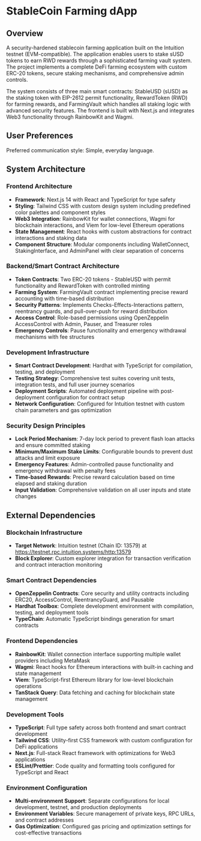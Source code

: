 # StableCoin Farming dApp

## Overview

A security-hardened stablecoin farming application built on the Intuition testnet (EVM-compatible). The application enables users to stake sUSD tokens to earn RWD rewards through a sophisticated farming vault system. The project implements a complete DeFi farming ecosystem with custom ERC-20 tokens, secure staking mechanisms, and comprehensive admin controls.

The system consists of three main smart contracts: StableUSD (sUSD) as the staking token with EIP-2612 permit functionality, RewardToken (RWD) for farming rewards, and FarmingVault which handles all staking logic with advanced security features. The frontend is built with Next.js and integrates Web3 functionality through RainbowKit and Wagmi.

## User Preferences

Preferred communication style: Simple, everyday language.

## System Architecture

### Frontend Architecture
- **Framework**: Next.js 14 with React and TypeScript for type safety
- **Styling**: Tailwind CSS with custom design system including predefined color palettes and component styles
- **Web3 Integration**: RainbowKit for wallet connections, Wagmi for blockchain interactions, and Viem for low-level Ethereum operations
- **State Management**: React hooks with custom abstractions for contract interactions and staking data
- **Component Structure**: Modular components including WalletConnect, StakingInterface, and AdminPanel with clear separation of concerns

### Backend/Smart Contract Architecture
- **Token Contracts**: Two ERC-20 tokens - StableUSD with permit functionality and RewardToken with controlled minting
- **Farming System**: FarmingVault contract implementing precise reward accounting with time-based distribution
- **Security Patterns**: Implements Checks-Effects-Interactions pattern, reentrancy guards, and pull-over-push for reward distribution
- **Access Control**: Role-based permissions using OpenZeppelin AccessControl with Admin, Pauser, and Treasurer roles
- **Emergency Controls**: Pause functionality and emergency withdrawal mechanisms with fee structures

### Development Infrastructure
- **Smart Contract Development**: Hardhat with TypeScript for compilation, testing, and deployment
- **Testing Strategy**: Comprehensive test suites covering unit tests, integration tests, and full user journey scenarios
- **Deployment Scripts**: Automated deployment pipeline with post-deployment configuration for contract setup
- **Network Configuration**: Configured for Intuition testnet with custom chain parameters and gas optimization

### Security Design Principles
- **Lock Period Mechanism**: 7-day lock period to prevent flash loan attacks and ensure committed staking
- **Minimum/Maximum Stake Limits**: Configurable bounds to prevent dust attacks and limit exposure
- **Emergency Features**: Admin-controlled pause functionality and emergency withdrawal with penalty fees
- **Time-based Rewards**: Precise reward calculation based on time elapsed and staking duration
- **Input Validation**: Comprehensive validation on all user inputs and state changes

## External Dependencies

### Blockchain Infrastructure
- **Target Network**: Intuition testnet (Chain ID: 13579) at https://testnet.rpc.intuition.systems/http:13579
- **Block Explorer**: Custom explorer integration for transaction verification and contract interaction monitoring

### Smart Contract Dependencies
- **OpenZeppelin Contracts**: Core security and utility contracts including ERC20, AccessControl, ReentrancyGuard, and Pausable
- **Hardhat Toolbox**: Complete development environment with compilation, testing, and deployment tools
- **TypeChain**: Automatic TypeScript bindings generation for smart contracts

### Frontend Dependencies
- **RainbowKit**: Wallet connection interface supporting multiple wallet providers including MetaMask
- **Wagmi**: React hooks for Ethereum interactions with built-in caching and state management
- **Viem**: TypeScript-first Ethereum library for low-level blockchain operations
- **TanStack Query**: Data fetching and caching for blockchain state management

### Development Tools
- **TypeScript**: Full type safety across both frontend and smart contract development
- **Tailwind CSS**: Utility-first CSS framework with custom configuration for DeFi applications
- **Next.js**: Full-stack React framework with optimizations for Web3 applications
- **ESLint/Prettier**: Code quality and formatting tools configured for TypeScript and React

### Environment Configuration
- **Multi-environment Support**: Separate configurations for local development, testnet, and production deployments
- **Environment Variables**: Secure management of private keys, RPC URLs, and contract addresses
- **Gas Optimization**: Configured gas pricing and optimization settings for cost-effective transactions